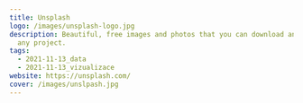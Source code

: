 ```yaml
---
title: Unsplash
logo: /images/unsplash-logo.jpg
description: Beautiful, free images and photos that you can download and use for
  any project.
tags:
  - 2021-11-13_data
  - 2021-11-13_vizualizace
website: https://unsplash.com/
cover: /images/unslpash.jpg
---
```

